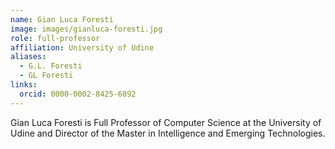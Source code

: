 ```yaml
---
name: Gian Luca Foresti
image: images/gianluca-foresti.jpg
role: full-professor
affiliation: University of Udine
aliases:
  - G.L. Foresti
  - GL Foresti
links:
  orcid: 0000-0002-8425-6892
---
```


Gian Luca Foresti is Full Professor of Computer Science at the University of Udine and Director of the Master in Intelligence and Emerging Technologies.